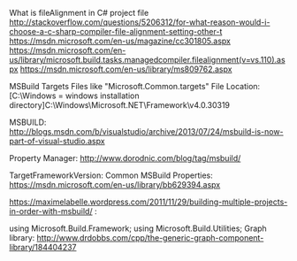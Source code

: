 What is fileAlignment in C# project file
 http://stackoverflow.com/questions/5206312/for-what-reason-would-i-choose-a-c-sharp-compiler-file-alignment-setting-other-t
 https://msdn.microsoft.com/en-us/magazine/cc301805.aspx
 https://msdn.microsoft.com/en-us/library/microsoft.build.tasks.managedcompiler.filealignment(v=vs.110).aspx
 https://msdn.microsoft.com/en-us/library/ms809762.aspx


MSBuild Targets Files like "Microsoft.Common.targets" File Location: 
[C:\Windows = windows installation directory]C:\Windows\Microsoft.NET\Framework\v4.0.30319

MSBUILD: 
http://blogs.msdn.com/b/visualstudio/archive/2013/07/24/msbuild-is-now-part-of-visual-studio.aspx

Property Manager: http://www.dorodnic.com/blog/tag/msbuild/

TargetFrameworkVersion: Common MSBuild Properties: https://msdn.microsoft.com/en-us/library/bb629394.aspx

https://maximelabelle.wordpress.com/2011/11/29/building-multiple-projects-in-order-with-msbuild/
:

using Microsoft.Build.Framework;
using Microsoft.Build.Utilities;
Graph library: http://www.drdobbs.com/cpp/the-generic-graph-component-library/184404237

